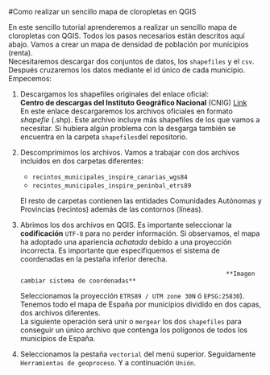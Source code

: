 #Como realizar un sencillo mapa de cloropletas en QGIS

En este sencillo tutorial aprenderemos a realizar un sencillo mapa de cloropletas con QGIS. Todos los pasos necesarios están descritos aquí abajo. Vamos a crear un mapa de densidad de población por municipios (renta).   
Necesitaremos descargar dos conjuntos de datos, los `shapefiles` y el `csv`. Después cruzaremos los datos mediante el id único de cada municipio. Empecemos:   
1. Descargamos los shapefiles originales del enlace oficial:   
	**Centro de descargas del Instituto Geográfico Nacional** (CNIG) [Link ](http://centrodedescargas.cnig.es/CentroDescargas/equipamiento/lineas_limite.zip)   
	En este enlace descargaremos los archivos oficiales en formato _shapefie_ (.shp). Este archivo incluye más shapefiles de los que vamos a necesitar. Si hubiera algún problema con la desgarga también se encuentra en la carpeta `shapefiles`del repositorio.    


2. Descomprimimos los archivos. Vamos a trabajar con dos archivos incluidos en dos carpetas diferentes:

	- `recintos_municipales_inspire_canarias_wgs84`   
	- `recintos_municipales_inspire_peninbal_etrs89`   

	El resto de carpetas contienen las entidades Comunidades Autónomas y Provincias (recintos) además de las contornos (líneas).

3. Abrimos los dos archivos en QGIS. Es importante seleccionar la **codificación** `UTF-8` para no perder información. Si observamos, el mapa ha adoptado una apariencia _achatada_ debido a una proyección incorrecta. Es importante que especifiquemos el sistema de coordenadas en la pestaña inferior derecha.

																**Imagen cambiar sistema de coordenadas**   
	Seleccionamos la proyección `ETRS89 / UTM zone 30N` ó  `EPSG:25830`).   
	Tenemos todo el mapa de España por municipios dividido en dos capas, dos archivos diferentes.   
	La siguiente operación será unir o `mergear` los dos `shapefiles` para conseguir un único archivo que contenga los polígonos de todos los municipios de España.

4. Seleccionamos la pestaña `vectorial` del menú superior. Seguidamente `Herramientas de geoproceso`. Y a continuación `Unión`.
